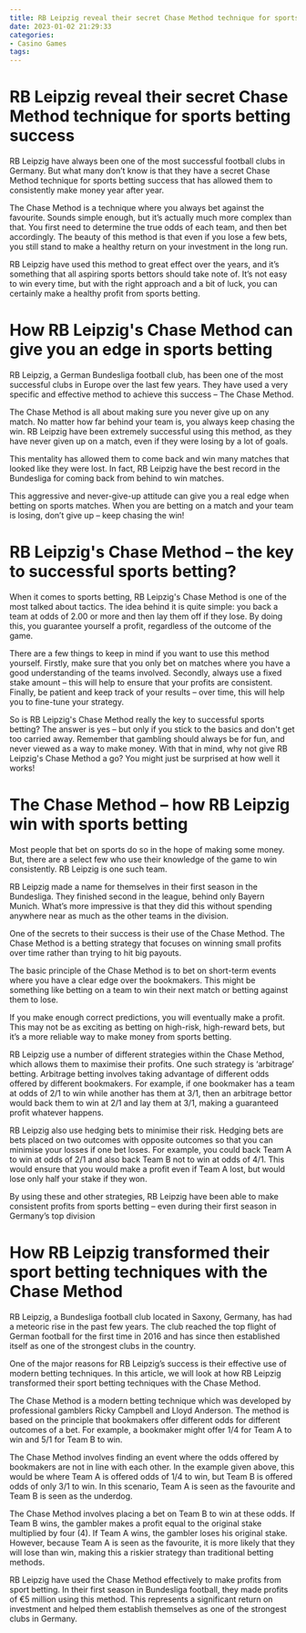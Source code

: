 ```yaml
---
title: RB Leipzig reveal their secret Chase Method technique for sports betting success 
date: 2023-01-02 21:29:33
categories:
- Casino Games
tags:
---
```



#  RB Leipzig reveal their secret Chase Method technique for sports betting success 

RB Leipzig have always been one of the most successful football clubs in Germany. But what many don’t know is that they have a secret Chase Method technique for sports betting success that has allowed them to consistently make money year after year.

The Chase Method is a technique where you always bet against the favourite. Sounds simple enough, but it’s actually much more complex than that. You first need to determine the true odds of each team, and then bet accordingly. The beauty of this method is that even if you lose a few bets, you still stand to make a healthy return on your investment in the long run.

 RB Leipzig have used this method to great effect over the years, and it’s something that all aspiring sports bettors should take note of. It’s not easy to win every time, but with the right approach and a bit of luck, you can certainly make a healthy profit from sports betting.

#  How RB Leipzig's Chase Method can give you an edge in sports betting 

 RB Leipzig, a German Bundesliga football club, has been one of the most successful clubs in Europe over the last few years. They have used a very specific and effective method to achieve this success – The Chase Method.

The Chase Method is all about making sure you never give up on any match. No matter how far behind your team is, you always keep chasing the win. RB Leipzig have been extremely successful using this method, as they have never given up on a match, even if they were losing by a lot of goals.

This mentality has allowed them to come back and win many matches that looked like they were lost. In fact, RB Leipzig have the best record in the Bundesliga for coming back from behind to win matches.

This aggressive and never-give-up attitude can give you a real edge when betting on sports matches. When you are betting on a match and your team is losing, don’t give up – keep chasing the win!

#  RB Leipzig's Chase Method – the key to successful sports betting? 

When it comes to sports betting, RB Leipzig's Chase Method is one of the most talked about tactics. The idea behind it is quite simple: you back a team at odds of 2.00 or more and then lay them off if they lose. By doing this, you guarantee yourself a profit, regardless of the outcome of the game.

There are a few things to keep in mind if you want to use this method yourself. Firstly, make sure that you only bet on matches where you have a good understanding of the teams involved. Secondly, always use a fixed stake amount – this will help to ensure that your profits are consistent. Finally, be patient and keep track of your results – over time, this will help you to fine-tune your strategy.

So is RB Leipzig's Chase Method really the key to successful sports betting? The answer is yes – but only if you stick to the basics and don't get too carried away. Remember that gambling should always be for fun, and never viewed as a way to make money. With that in mind, why not give RB Leipzig's Chase Method a go? You might just be surprised at how well it works!

#  The Chase Method – how RB Leipzig win with sports betting 

Most people that bet on sports do so in the hope of making some money. But, there are a select few who use their knowledge of the game to win consistently. RB Leipzig is one such team.

RB Leipzig made a name for themselves in their first season in the Bundesliga. They finished second in the league, behind only Bayern Munich. What’s more impressive is that they did this without spending anywhere near as much as the other teams in the division.

One of the secrets to their success is their use of the Chase Method. The Chase Method is a betting strategy that focuses on winning small profits over time rather than trying to hit big payouts.

The basic principle of the Chase Method is to bet on short-term events where you have a clear edge over the bookmakers. This might be something like betting on a team to win their next match or betting against them to lose.

If you make enough correct predictions, you will eventually make a profit. This may not be as exciting as betting on high-risk, high-reward bets, but it’s a more reliable way to make money from sports betting.

RB Leipzig use a number of different strategies within the Chase Method, which allows them to maximise their profits. One such strategy is ‘arbitrage’ betting. Arbitrage betting involves taking advantage of different odds offered by different bookmakers. For example, if one bookmaker has a team at odds of 2/1 to win while another has them at 3/1, then an arbitrage bettor would back them to win at 2/1 and lay them at 3/1, making a guaranteed profit whatever happens.

 RB Leipzig also use hedging bets to minimise their risk. Hedging bets are bets placed on two outcomes with opposite outcomes so that you can minimise your losses if one bet loses. For example, you could back Team A to win at odds of 2/1 and also back Team B not to win at odds of 4/1. This would ensure that you would make a profit even if Team A lost, but would lose only half your stake if they won.

By using these and other strategies, RB Leipzig have been able to make consistent profits from sports betting – even during their first season in Germany’s top division

#  How RB Leipzig transformed their sport betting techniques with the Chase Method

RB Leipzig, a Bundesliga football club located in Saxony, Germany, has had a meteoric rise in the past few years. The club reached the top flight of German football for the first time in 2016 and has since then established itself as one of the strongest clubs in the country.

One of the major reasons for RB Leipzig’s success is their effective use of modern betting techniques. In this article, we will look at how RB Leipzig transformed their sport betting techniques with the Chase Method.

The Chase Method is a modern betting technique which was developed by professional gamblers Ricky Campbell and Lloyd Anderson. The method is based on the principle that bookmakers offer different odds for different outcomes of a bet. For example, a bookmaker might offer 1/4 for Team A to win and 5/1 for Team B to win.

The Chase Method involves finding an event where the odds offered by bookmakers are not in line with each other. In the example given above, this would be where Team A is offered odds of 1/4 to win, but Team B is offered odds of only 3/1 to win. In this scenario, Team A is seen as the favourite and Team B is seen as the underdog.

The Chase Method involves placing a bet on Team B to win at these odds. If Team B wins, the gambler makes a profit equal to the original stake multiplied by four (4). If Team A wins, the gambler loses his original stake. However, because Team A is seen as the favourite, it is more likely that they will lose than win, making this a riskier strategy than traditional betting methods.

RB Leipzig have used the Chase Method effectively to make profits from sport betting. In their first season in Bundesliga football, they made profits of €5 million using this method. This represents a significant return on investment and helped them establish themselves as one of the strongest clubs in Germany.